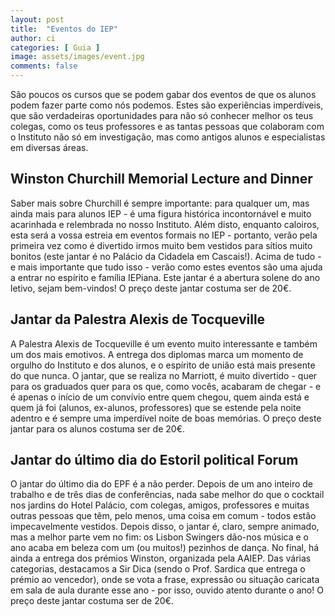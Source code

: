 ```yaml
---
layout: post
title:  "Eventos do IEP"
author: ci
categories: [ Guia ]
image: assets/images/event.jpg
comments: false
---
```

São poucos os cursos que se podem gabar dos eventos de que os alunos podem fazer parte como nós podemos. Estes são experiências imperdíveis, que são verdadeiras oportunidades para não só conhecer melhor os teus colegas, como os teus professores e as tantas pessoas que colaboram com o Instituto não só em investigação, mas como antigos alunos e especialistas em diversas áreas.

## Winston Churchill Memorial Lecture and Dinner
Saber mais sobre Churchill é sempre importante: para qualquer um, mas ainda mais para alunos IEP - é uma figura histórica incontornável e muito acarinhada e relembrada no nosso Instituto. Além disto, enquanto caloiros, esta será a vossa estreia em eventos formais no IEP - portanto, verão pela primeira vez como é divertido irmos muito bem vestidos para sítios muito bonitos (este jantar é no Palácio da Cidadela em Cascais!).
Acima de tudo - e mais importante que tudo isso - verão como estes eventos são uma ajuda a entrar no espírito e família IEPiana. Este jantar é a abertura solene do ano letivo, sejam bem-vindos! O preço deste jantar costuma ser de 20€.

## Jantar da Palestra Alexis de Tocqueville
A Palestra Alexis de Tocqueville é um evento muito interessante e também um dos mais emotivos. A entrega dos diplomas marca um momento de orgulho do Instituto e dos alunos, e o espírito de união está mais presente do que nunca. O jantar, que se realiza no Marriott, é muito divertido - quer para os graduados quer para os que, como vocês, acabaram de chegar - e é apenas o início de um convívio entre quem chegou, quem ainda está e quem já foi (alunos, ex-alunos, professores) que se estende pela noite adentro e é sempre uma imperdível noite de boas memórias. O preço deste jantar para os alunos costuma ser de 20€.

## Jantar do último dia do Estoril political Forum
O jantar do último dia do EPF é a não perder. Depois de um ano inteiro de trabalho e de três dias de conferências, nada sabe melhor do que o cocktail nos jardins do Hotel Palácio, com colegas, amigos, professores e muitas outras pessoas que têm, pelo menos, uma coisa em comum - todos estão impecavelmente vestidos. Depois disso, o jantar é, claro, sempre animado, mas a melhor parte vem no fim: os Lisbon Swingers dão-nos música e o ano acaba em beleza com um (ou muitos!) pezinhos de dança. No final, há ainda a entrega dos prémios Winston, organizada pela AAIEP. Das várias categorias, destacamos a Sir Dica (sendo o Prof. Sardica que entrega o prémio ao vencedor), onde se vota a frase, expressão ou situação caricata em sala de aula durante esse ano - por isso, ouvido atento durante o ano! O preço deste jantar costuma ser de 20€.
